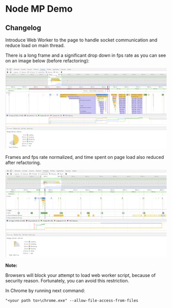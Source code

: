 # Node MP Demo

## Changelog

Introduce Web Worker to the page to handle socket communication and reduce load on main thread.

There is a long frame and a significant drop down in fps rate as you can see on an image below (before refactoring):

![alt text](docs/start-initial.png "Game start timeline before refactoring")

Frames and fps rate normalized, and time spent on page load also reduced after refactoring.

![alt text](docs/start-refactor.png "Game start timeline after refactoring")

**Note:**

Browsers will block your attempt to load web worker script, because of security reason.
Fortunately, you can avoid this restriction.

In Chrome by running next command:

    "<your path to>\chrome.exe" --allow-file-access-from-files